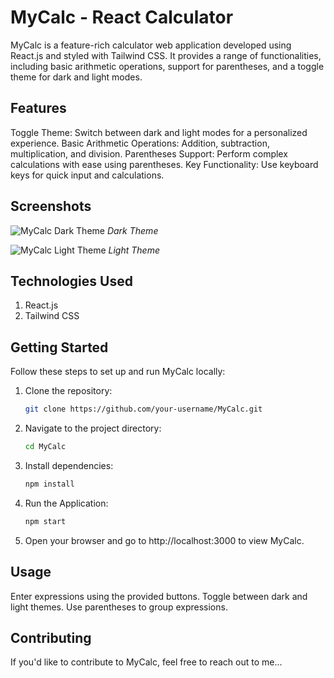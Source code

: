# MyCalc - React Calculator

MyCalc is a feature-rich calculator web application developed using React.js and styled with Tailwind CSS. It provides a range of functionalities, including basic arithmetic operations, support for parentheses, and a toggle theme for dark and light modes.

## Features

Toggle Theme: Switch between dark and light modes for a personalized experience.
Basic Arithmetic Operations: Addition, subtraction, multiplication, and division.
Parentheses Support: Perform complex calculations with ease using parentheses.
Key Functionality: Use keyboard keys for quick input and calculations.

## Screenshots

![MyCalc Dark Theme](https://drive.google.com/file/d/18Fs81OhQ43BOMmIWO1n_AhHvH3XZc2oB/view?usp=sharing)
*Dark Theme*

![MyCalc Light Theme](https://drive.google.com/file/d/1sU3ZbpLh5u9SUftli_-UxUhgqaB8Pi4N/view?usp=sharing)
*Light Theme*


## Technologies Used
1. React.js
2. Tailwind CSS


## Getting Started

Follow these steps to set up and run MyCalc locally:

1. Clone the repository:
   ```bash
   git clone https://github.com/your-username/MyCalc.git

2. Navigate to the project directory:
   ```bash
   cd MyCalc

3. Install dependencies:
   ```bash
   npm install

4. Run the Application:
   ```bash
   npm start

5. Open your browser and go to http://localhost:3000 to view MyCalc.

## Usage
Enter expressions using the provided buttons.
Toggle between dark and light themes.
Use parentheses to group expressions.

## Contributing
If you'd like to contribute to MyCalc, feel free to reach out to me...




